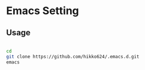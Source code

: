 # Emacs Setting

## Usage

```bash

cd
git clone https://github.com/hikko624/.emacs.d.git
emacs

```
